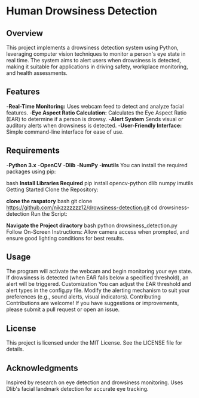# Human Drowsiness Detection
## Overview
This project implements a drowsiness detection system using Python, leveraging computer vision techniques to monitor a person's eye state in real time. The system aims to alert users when drowsiness is detected, making it suitable for applications in driving safety, workplace monitoring, and health assessments.

## Features
-**Real-Time Monitoring:** Uses webcam feed to detect and analyze facial features.
-**Eye Aspect Ratio Calculation:** Calculates the Eye Aspect Ratio (EAR) to determine if a person is drowsy.
-**Alert System** Sends visual or auditory alerts when drowsiness is detected.
-**User-Friendly Interface:** Simple command-line interface for ease of use.
## Requirements
-**Python 3.x**
-**OpenCV**
-**Dlib**
-**NumPy**
-**imutils**
You can install the required packages using pip:

bash
**Install Libraries Required**
pip install opencv-python dlib numpy imutils
Getting Started
Clone the Repository:


**clone the raspatory**
   bash
git clone https://github.com/nikzzzzzzz12/drowsiness-detection.git
cd drowsiness-detection
Run the Script:

 **Navigate the Project diractory**
   bash
python drowsiness_detection.py
Follow On-Screen Instructions: Allow camera access when prompted, and ensure good lighting conditions for best results.

## Usage
The program will activate the webcam and begin monitoring your eye state.
If drowsiness is detected (when EAR falls below a specified threshold), an alert will be triggered.
Customization
You can adjust the EAR threshold and alert types in the config.py file.
Modify the alerting mechanism to suit your preferences (e.g., sound alerts, visual indicators).
Contributing
Contributions are welcome! If you have suggestions or improvements, please submit a pull request or open an issue.

## License
This project is licensed under the MIT License. See the LICENSE file for details.

## Acknowledgments
Inspired by research on eye detection and drowsiness monitoring.
Uses Dlib's facial landmark detection for accurate eye tracking.
